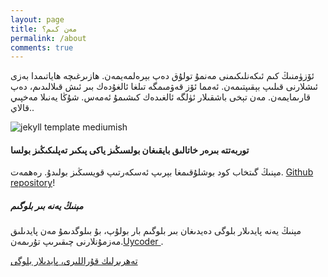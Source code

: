 ```yaml
---
layout: page
title: مەن كىم؟
permalink: /about
comments: true
---
```


<div class="row justify-content-between">
<div class="col-md-8 pr-5">

<p>ئۆزۈمنىڭ كىم ئىكەنلىكىمنى مەنمۇ تولۇق دەپ بېرەلمەيمەن. ھازىرغىچە ھاياتىمدا بەزى ئىشلارنى قىلىپ بېقىپتىمەن. ئەمما ئۆز قەۋمىمگە تىلغا ئالغۇدەك بىر ئىش قىلالىدىم، دەپ قارىمايمەن. مەن تېخى باشقىلار ئۈلگە ئالغىدەك كىشىمۇ ئەمەس. شۇڭا يەنىلا مەخپىي قالاي..</p>

<p class="mb-5"><img class="shadow-lg" src="{{site.baseurl}}/assets/images/12.jpg" alt="jekyll template mediumish" /></p>


<h4>توربەتتە بىرەر خاتالىق بايقىغان بولسىڭىز ياكى پىكىر تەپلىكىڭىز بولسا </h4>

<p>مېنىڭ گىتخاب كود بوشلۇقىمغا بېرىپ ئەسكەرتىپ قويسىڭىز بولىدۇ. رەھمەت. <a href="https://github.com/UyCoder">Github repository</a>!</p>

</div>

<div class="col-md-4">

<div class="sticky-top sticky-top-80">
<h5> مېنىڭ يەنە بىر بلوگىم</h5>

<p> مېنىڭ يەنە پايدىلار بلوگى دەيدىغان بىر بلوگىم بار بولۇپ، بۇ بىلوگدىمۇ مەن پايدىلىق مەزمۇنلارنى چىقىرىپ تۇرىمەن.<a target="_blank" href="https://github.com/UyCoder">Uycoder <i class="fab fa-github"></i></a>.</p>

<a target="_blank" href="https://uycoder.github.io/gpt-uyghur/" class="btn btn-danger">تەھرىرلىك قۇراللىرى، </a> <a target="_blank" href="https://uycoder.github.io/paydilar/" class="btn btn-warning">پايدىلار بلوگى</a>

</div>
</div>
</div>
